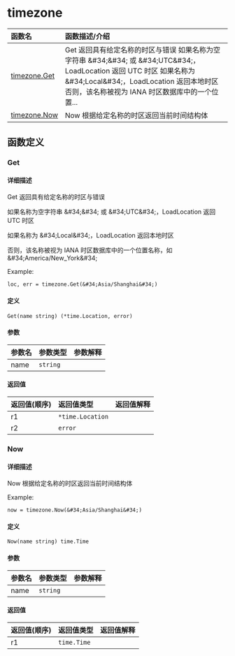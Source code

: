 # timezone

|函数名|函数描述/介绍|
|:------|:--------|
| [timezone.Get](#get) |Get 返回具有给定名称的时区与错误  如果名称为空字符串 &amp;#34;&amp;#34; 或 &amp;#34;UTC&amp;#34;，LoadLocation 返回 UTC 时区  如果名称为 &amp;#34;Local&amp;#34;，LoadLocation 返回本地时区  否则，该名称被视为 IANA 时区数据库中的一个位置...|
| [timezone.Now](#now) |Now 根据给定名称的时区返回当前时间结构体  |


## 函数定义
### Get

#### 详细描述
Get 返回具有给定名称的时区与错误

如果名称为空字符串 &amp;#34;&amp;#34; 或 &amp;#34;UTC&amp;#34;，LoadLocation 返回 UTC 时区

如果名称为 &amp;#34;Local&amp;#34;，LoadLocation 返回本地时区

否则，该名称被视为 IANA 时区数据库中的一个位置名称，如 &amp;#34;America/New_York&amp;#34;

Example:
```
loc, err = timezone.Get(&#34;Asia/Shanghai&#34;)
```


#### 定义

`Get(name string) (*time.Location, error)`

#### 参数
|参数名|参数类型|参数解释|
|:-----------|:---------- |:-----------|
| name | `string` |   |

#### 返回值
|返回值(顺序)|返回值类型|返回值解释|
|:-----------|:---------- |:-----------|
| r1 | `*time.Location` |   |
| r2 | `error` |   |


### Now

#### 详细描述
Now 根据给定名称的时区返回当前时间结构体

Example:
```
now = timezone.Now(&#34;Asia/Shanghai&#34;)
```


#### 定义

`Now(name string) time.Time`

#### 参数
|参数名|参数类型|参数解释|
|:-----------|:---------- |:-----------|
| name | `string` |   |

#### 返回值
|返回值(顺序)|返回值类型|返回值解释|
|:-----------|:---------- |:-----------|
| r1 | `time.Time` |   |


